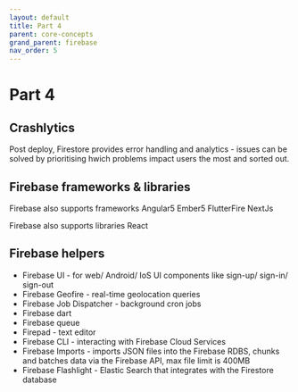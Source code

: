 ```yaml
---
layout: default
title: Part 4
parent: core-concepts
grand_parent: firebase
nav_order: 5
---
```


# Part 4

## Crashlytics

Post deploy, Firestore provides error handling and analytics - issues can be solved by prioritising hwich problems impact users the most and sorted out.

## Firebase frameworks & libraries

Firebase also supports frameworks
Angular5
Ember5
FlutterFire
NextJs

Firebase also supports libraries
React

## Firebase helpers

- Firebase UI - for web/ Android/ IoS  UI components like sign-up/ sign-in/ sign-out
- Firebase Geofire - real-time geolocation queries
- Firebase Job Dispatcher - background cron jobs 
- Firebase dart
- Firebase queue
- Firepad - text editor
- Firebase CLI - interacting with Firebase Cloud Services
- Firebase Imports - imports JSON files into the Firebase RDBS, chunks and batches data via the Firebase API, max file limit is 400MB
- Firebase Flashlight - Elastic Search that integrates with the Firestore database
